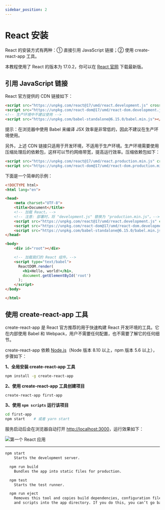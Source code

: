 ```yaml
---
sidebar_position: 2
---
```


# React 安装



React 的安装方式有两种：① 直接引用 JavaScript 链接；② 使用 create-react-app 工具。

本教程使用了 React 的版本为 17.0.2，你可以在 [React 官网](https://reactjs.org) 下载最新版。



## 引用 JavaScript 链接

React 官方提供的 CDN 链接如下：

```html showLineNumbers
<script src="https://unpkg.com/react@17/umd/react.development.js" crossorigin></script>
<script src="https://unpkg.com/react-dom@17/umd/react-dom.development.js" crossorigin></script>
<!-- 生产环境中不建议使用 -->
<script src="https://unpkg.com/babel-standalone@6.15.0/babel.min.js"></script>
```

提示：在浏览器中使用 Babel 来编译 JSX 效率是非常低的，因此不建议在生产环境使用。

另外，上述 CDN 链接只适用于开发环境，不适用于生产环境。生产环境需要使用压缩处理后的依赖包，这样可以节约网络带宽，提高运行效率。压缩依赖包如下：

```html showLineNumbers
<script src="https://unpkg.com/react@17/umd/react.production.min.js" crossorigin></script>
<script src="https://unpkg.com/react-dom@17/umd/react-dom.production.min.js" crossorigin></script>
```

下面是一个简单的示例：

```html showLineNumbers
<!DOCTYPE html>
<html lang="en">

<head>
    <meta charset="UTF-8">
    <title>Document</title>
    <!-- 加载 React。-->
    <!-- 注意: 部署时，将 "development.js" 替换为 "production.min.js"。-->
    <script src="https://unpkg.com/react@17/umd/react.development.js" crossorigin></script>
    <script src="https://unpkg.com/react-dom@17/umd/react-dom.development.js" crossorigin></script>
    <script src="https://unpkg.com/babel-standalone@6.15.0/babel.min.js"></script>
</head>

<body>
    <div id="root"></div>

    <!-- 加载我们的 React 组件。-->
    <script type="text/babel">
      ReactDOM.render(
        <h1>Hello, world!</h1>,
        document.getElementById('root')
      );
    </script>
</body>

</html>
```



## 使用 create-react-app 工具

create-react-app 是 React 官方推荐的用于快速构建 React 开发环境的工具。它在内部使用 Babel 和 Webpack，用户不需要任何配置，也不需要了解它的任何细节。

create-react-app 依赖 [Node.js](/nodejs/nodejs-intro)（Node 版本 8.10 以上，npm 版本 5.6 以上），步骤如下：

**1、全局安装 create-react-app 工具**

```bash
npm install -g create-react-app
```

**2、使用 create-react-app 工具创建项目**

```bash
create-react-app first-app
```

**3、使用 `npm scripts` 运行该项目**

```bash
cd first-app
npm start    # 或者 yarn start
```

服务启动后会在浏览器自动打开 [http://localhost:3000](http://localhost:3000)，运行效果如下：

![第一个 React 应用](https://static.getiot.tech/react-first-app.png#center)



---



```bash
npm start
    Starts the development server.

  npm run build
    Bundles the app into static files for production.

  npm test
    Starts the test runner.

  npm run eject
    Removes this tool and copies build dependencies, configuration files
    and scripts into the app directory. If you do this, you can’t go back!
```

